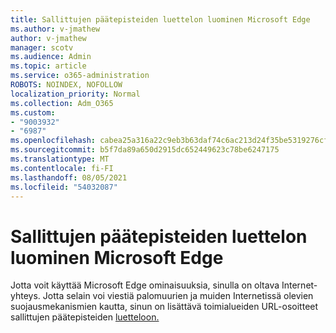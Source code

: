 ```yaml
---
title: Sallittujen päätepisteiden luettelon luominen Microsoft Edge
ms.author: v-jmathew
author: v-jmathew
manager: scotv
ms.audience: Admin
ms.topic: article
ms.service: o365-administration
ROBOTS: NOINDEX, NOFOLLOW
localization_priority: Normal
ms.collection: Adm_O365
ms.custom:
- "9003932"
- "6987"
ms.openlocfilehash: cabea25a316a22c9eb3b63daf74c6ac213d24f35be5319276cff641b1d9a27b9
ms.sourcegitcommit: b5f7da89a650d2915dc652449623c78be6247175
ms.translationtype: MT
ms.contentlocale: fi-FI
ms.lasthandoff: 08/05/2021
ms.locfileid: "54032087"
---
```

# <a name="create-an-allow-list-of-endpoints-for-microsoft-edge"></a>Sallittujen päätepisteiden luettelon luominen Microsoft Edge

Jotta voit käyttää Microsoft Edge ominaisuuksia, sinulla on oltava Internet-yhteys. Jotta selain voi viestiä palomuurien ja muiden Internetissä olevien suojausmekanismien kautta, sinun on lisättävä toimialueiden URL-osoitteet sallittujen päätepisteiden [luetteloon.](https://go.microsoft.com/fwlink/?linkid=2135054)
